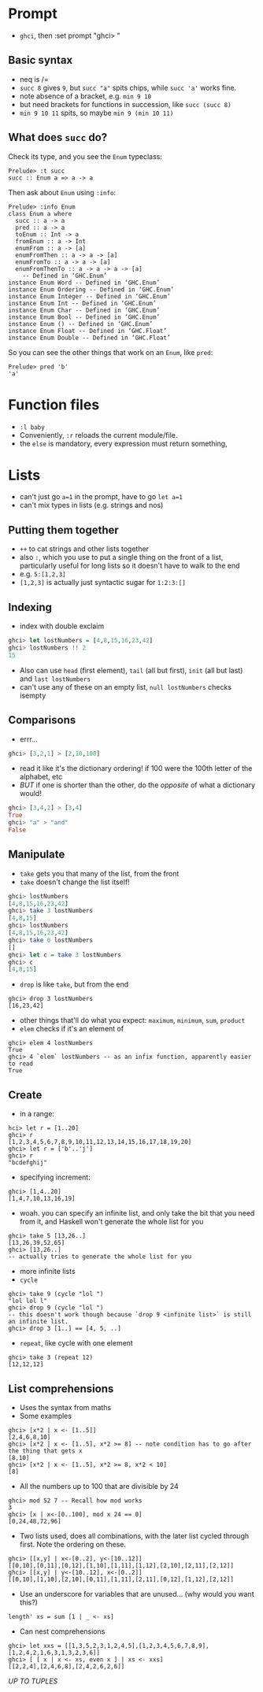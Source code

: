 
# Prompt

* `ghci`, then :set prompt "ghci> "

## Basic syntax

* neq is /=
* `succ 8` gives `9`, but `succ "a"` spits chips, while `succ 'a'` works fine.
* note absence of a bracket, e.g. `min 9 10`
 * but need brackets for functions in succession, like `succ (succ 8)`
 * `min 9 10 11` spits, so maybe `min 9 (min 10 11)`

## What does `succ` do?

Check its type, and you see the `Enum` typeclass:

    Prelude> :t succ
    succ :: Enum a => a -> a

Then ask about `Enum` using `:info`:

    Prelude> :info Enum
    class Enum a where
      succ :: a -> a
      pred :: a -> a
      toEnum :: Int -> a
      fromEnum :: a -> Int
      enumFrom :: a -> [a]
      enumFromThen :: a -> a -> [a]
      enumFromTo :: a -> a -> [a]
      enumFromThenTo :: a -> a -> a -> [a]
  	    -- Defined in ‘GHC.Enum’
    instance Enum Word -- Defined in ‘GHC.Enum’
    instance Enum Ordering -- Defined in ‘GHC.Enum’
    instance Enum Integer -- Defined in ‘GHC.Enum’
    instance Enum Int -- Defined in ‘GHC.Enum’
    instance Enum Char -- Defined in ‘GHC.Enum’
    instance Enum Bool -- Defined in ‘GHC.Enum’
    instance Enum () -- Defined in ‘GHC.Enum’
    instance Enum Float -- Defined in ‘GHC.Float’
    instance Enum Double -- Defined in ‘GHC.Float’

So you can see the other things that work on an `Enum`, like `pred`:

    Prelude> pred 'b'
    'a'

# Function files

* `:l baby`
* Conveniently, `:r` reloads the current module/file.
* the `else` is mandatory, every expression must return something, 

# Lists

* can't just go `a=1` in the prompt, have to go `let a=1`
* can't mix types in lists (e.g. strings and nos)

## Putting them together

* `++` to cat strings and other lists together
* also `:`, which you use to put a single thing on the front of a list, particularly useful for long lists so it doesn't have to walk to the end
 * e.g. `5:[1,2,3]`
 * `[1,2,3]` is actually just syntactic sugar for `1:2:3:[]`

## Indexing

* index with double exclaim
```haskell
ghci> let lostNumbers = [4,8,15,16,23,42]  
ghci> lostNumbers !! 2
15
```
* Also can use `head` (first element), `tail` (all but first), `init` (all but last) and `last lostNumbers`
 * can't use any of these on an empty list, `null lostNumbers` checks isempty

## Comparisons

* errr...
```haskell
ghci> [3,2,1] > [2,10,100]
```
 * read it like it's the dictionary ordering! if 100 were the 100th letter of the alphabet, etc
* *BUT* if one is shorter than the other, do the *opposite* of what a dictionary would!
```haskell
ghci> [3,4,2] > [3,4]
True
ghci> "a" > "and"
False
```

## Manipulate

* `take` gets you that many of the list, from the front
 * `take` doesn't change the list itself!
```haskell
ghci> lostNumbers
[4,8,15,16,23,42]
ghci> take 3 lostNumbers
[4,8,15]
ghci> lostNumbers
[4,8,15,16,23,42]
ghci> take 0 lostNumbers 
[]
ghci> let c = take 3 lostNumbers 
ghci> c
[4,8,15]
```
* `drop` is like `take`, but from the end
```
ghci> drop 3 lostNumbers 
[16,23,42]
```
* other things that'll do what you expect: `maximum`, `minimum`, `sum`, `product`
* `elem` checks if it's an element of
```
ghci> elem 4 lostNumbers 
True
ghci> 4 `elem` lostNumbers -- as an infix function, apparently easier to read
True 
```

## Create

* in a range:
```
hci> let r = [1..20]
ghci> r
[1,2,3,4,5,6,7,8,9,10,11,12,13,14,15,16,17,18,19,20]
ghci> let r = ['b'..'j']
ghci> r
"bcdefghij"
```
* specifying increment:
```
ghci> [1,4..20]
[1,4,7,10,13,16,19]
```
* woah. you can specify an infinite list, and only take the bit that you need from it, and Haskell won't generate the whole list for you
```
ghci> take 5 [13,26..]
[13,26,39,52,65]
ghci> [13,26..]
-- actually tries to generate the whole list for you 
```
* more infinite lists
 * `cycle`
```
ghci> take 9 (cycle "lol ")
"lol lol l"
ghci> drop 9 (cycle "lol ")
-- this doesn't work though because `drop 9 <infinite list>` is still an infinite list.
ghci> drop 3 [1..] == [4, 5, ..]
```
 * `repeat`, like cycle with one element
```
ghci> take 3 (repeat 12)
[12,12,12]
```

## List comprehensions

* Uses the syntax from maths
 * Some examples
```
ghci> [x*2 | x <- [1..5]]
[2,4,6,8,10]
ghci> [x*2 | x <- [1..5], x*2 >= 8] -- note condition has to go after the thing that gets x
[8,10]
ghci> [x*2 | x <- [1..5], x*2 >= 8, x*2 < 10]
[8]
```
 * All the numbers up to 100 that are divisible by 24
```
ghci> mod 52 7 -- Recall how mod works
3
ghci> [x | x<-[0..100], mod x 24 == 0]
[0,24,48,72,96]
```
 * Two lists used, does all combinations, with the later list cycled through first. Note the ordering on these.
```
ghci> [[x,y] | x<-[0..2], y<-[10..12]]
[[0,10],[0,11],[0,12],[1,10],[1,11],[1,12],[2,10],[2,11],[2,12]]
ghci> [[x,y] | y<-[10..12], x<-[0..2]]
[[0,10],[1,10],[2,10],[0,11],[1,11],[2,11],[0,12],[1,12],[2,12]]
```
 * Use an underscore for variables that are unused... (why would you want this?)
```
length' xs = sum [1 | _ <- xs]   
```
 * Can nest comprehensions
```
ghci> let xxs = [[1,3,5,2,3,1,2,4,5],[1,2,3,4,5,6,7,8,9],[1,2,4,2,1,6,3,1,3,2,3,6]]  
ghci> [ [ x | x <- xs, even x ] | xs <- xxs]  
[[2,2,4],[2,4,6,8],[2,4,2,6,2,6]]  
```

*UP TO TUPLES*
